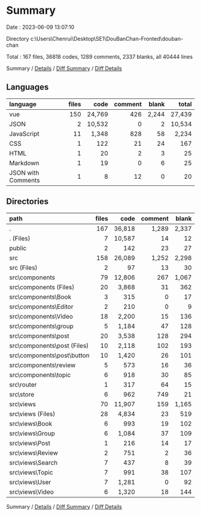 # Summary

Date : 2023-06-09 13:07:10

Directory c:\\Users\\Chenrui\\Desktop\\SE1\\DouBanChan-Fronted\\douban-chan

Total : 167 files,  36818 codes, 1289 comments, 2337 blanks, all 40444 lines

Summary / [Details](details.md) / [Diff Summary](diff.md) / [Diff Details](diff-details.md)

## Languages
| language | files | code | comment | blank | total |
| :--- | ---: | ---: | ---: | ---: | ---: |
| vue | 150 | 24,769 | 426 | 2,244 | 27,439 |
| JSON | 2 | 10,532 | 0 | 2 | 10,534 |
| JavaScript | 11 | 1,348 | 828 | 58 | 2,234 |
| CSS | 1 | 122 | 21 | 24 | 167 |
| HTML | 1 | 20 | 2 | 3 | 25 |
| Markdown | 1 | 19 | 0 | 6 | 25 |
| JSON with Comments | 1 | 8 | 12 | 0 | 20 |

## Directories
| path | files | code | comment | blank | total |
| :--- | ---: | ---: | ---: | ---: | ---: |
| . | 167 | 36,818 | 1,289 | 2,337 | 40,444 |
| . (Files) | 7 | 10,587 | 14 | 12 | 10,613 |
| public | 2 | 142 | 23 | 27 | 192 |
| src | 158 | 26,089 | 1,252 | 2,298 | 29,639 |
| src (Files) | 2 | 97 | 13 | 30 | 140 |
| src\\components | 79 | 12,806 | 267 | 1,067 | 14,140 |
| src\\components (Files) | 20 | 3,868 | 31 | 362 | 4,261 |
| src\\components\\Book | 3 | 315 | 0 | 17 | 332 |
| src\\components\\Editor | 2 | 210 | 0 | 9 | 219 |
| src\\components\\Video | 18 | 2,200 | 15 | 136 | 2,351 |
| src\\components\\group | 5 | 1,184 | 47 | 128 | 1,359 |
| src\\components\\post | 20 | 3,538 | 128 | 294 | 3,960 |
| src\\components\\post (Files) | 10 | 2,118 | 102 | 193 | 2,413 |
| src\\components\\post\\button | 10 | 1,420 | 26 | 101 | 1,547 |
| src\\components\\review | 5 | 573 | 16 | 36 | 625 |
| src\\components\\topic | 6 | 918 | 30 | 85 | 1,033 |
| src\\router | 1 | 317 | 64 | 15 | 396 |
| src\\store | 6 | 962 | 749 | 21 | 1,732 |
| src\\views | 70 | 11,907 | 159 | 1,165 | 13,231 |
| src\\views (Files) | 28 | 4,834 | 23 | 519 | 5,376 |
| src\\views\\Book | 6 | 993 | 19 | 102 | 1,114 |
| src\\views\\Group | 6 | 1,084 | 37 | 109 | 1,230 |
| src\\views\\Post | 1 | 216 | 14 | 17 | 247 |
| src\\views\\Review | 2 | 751 | 2 | 36 | 789 |
| src\\views\\Search | 7 | 437 | 8 | 39 | 484 |
| src\\views\\Topic | 7 | 991 | 38 | 107 | 1,136 |
| src\\views\\User | 7 | 1,281 | 0 | 92 | 1,373 |
| src\\views\\Video | 6 | 1,320 | 18 | 144 | 1,482 |

Summary / [Details](details.md) / [Diff Summary](diff.md) / [Diff Details](diff-details.md)